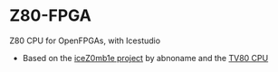 # Z80-FPGA
Z80 CPU for OpenFPGAs, with Icestudio

* Based on the [iceZ0mb1e project](https://github.com/abnoname/iceZ0mb1e) by abnoname and the [TV80 CPU](https://opencores.org/project,tv80,overview)



